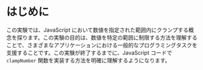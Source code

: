 # はじめに

この実験では、JavaScript において数値を指定された範囲内にクランプする概念を探ります。この実験の目的は、数値を特定の範囲に制限する方法を理解することで、さまざまなアプリケーションにおける一般的なプログラミングタスクを支援することです。この実験が終了するまでに、JavaScript コードで `clampNumber` 関数を実装する方法を明確に理解するようになります。
